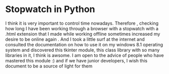 # Stopwatch in Python
I think it is very important to control time nowadays. Therefore , checking how long I have been working through a browser with a stopwatch with a .html extension that I made while working offline sometimes increased my desire to be online again . And I took a little surf at the internet and consulted the documentation on how to use it on my windows 8.1 operating system and discovered this tkinter module, this class library with so many libraries in it, I think is awsome. I am open to the advice of people who have mastered this module :) and if we have junior developers, I wish this document to be a source of light for them
